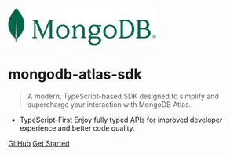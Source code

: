![logo](./mongo-sm.png)

# mongodb-atlas-sdk

> A modern, TypeScript-based SDK designed to simplify and supercharge your interaction with MongoDB Atlas.

- TypeScript-First Enjoy fully typed APIs for improved developer experience and better code quality.

[GitHub](https://github.com/shivarm/mongodb-atlas-sdk)
[Get Started](./home.md)
